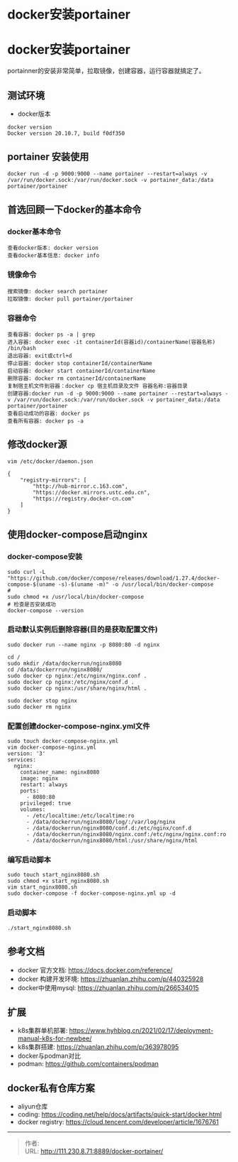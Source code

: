 # docker安装portainer


<!--more-->
# docker安装portainer
portainner的安装非常简单，拉取镜像，创建容器，运行容器就搞定了。
## 测试环境
- docker版本
```
docker version
Docker version 20.10.7, build f0df350
```
## portainer 安装使用
```
docker run -d -p 9000:9000 --name portainer --restart=always -v /var/run/docker.sock:/var/run/docker.sock -v portainer_data:/data portainer/portainer
```

## 首选回顾一下docker的基本命令
### docker基本命令
```
查看docker版本: docker version
查看docker基本信息: docker info
```

### 镜像命令
```
搜索镜像: docker search portainer
拉取镜像: docker pull portainer/portainer
```

### 容器命令
```
查看容器: docker ps -a | grep
进入容器: docker exec -it containerId(容器id)/containerName(容器名称) /bin/bash
退出容器: exit或ctrl+d
停止容器: docker stop containerId/containerName
启动容器: docker start containerId/containerName
删除容器: docker rm containerId/containerName
复制宿主机文件到容器：docker cp 宿主机目录及文件 容器名称:容器目录
创建容器:docker run -d -p 9000:9000 --name portainer --restart=always -v /var/run/docker.sock:/var/run/docker.sock -v portainer_data:/data portainer/portainer
查看启动成功的容器: docker ps
查看所有容器: docker ps -a
```

## 修改docker源
```
vim /etc/docker/daemon.json

{
    "registry-mirrors": [
        "http://hub-mirror.c.163.com",
        "https://docker.mirrors.ustc.edu.cn",
        "https://registry.docker-cn.com"
    ]
}
```

## 使用docker-compose启动nginx
### docker-compose安装
```
sudo curl -L "https://github.com/docker/compose/releases/download/1.27.4/docker-compose-$(uname -s)-$(uname -m)" -o /usr/local/bin/docker-compose
#
sudo chmod +x /usr/local/bin/docker-compose
# 检查是否安装成功
docker-compose --version
```

### 启动默认实例后删除容器(目的是获取配置文件)
```
sudo docker run --name nginx -p 8080:80 -d nginx

cd /
sudo mkdir /data/dockerrun/nginx8080
cd /data/dockerrrun/nginx8080/
sudo docker cp nginx:/etc/nginx/nginx.conf .
sudo docker cp nginx:/etc/nginx/conf.d .
sudo docker cp nginx:/usr/share/nginx/html .

sudo docker stop nginx
sudo docker rm nginx
```

### 配置创建docker-compose-nginx.yml文件
```
sudo touch docker-compose-nginx.yml
vim docker-compose-nginx.yml
version: '3'
services:
  nginx:
    container_name: nginx8080
    image: nginx
    restart: always
    ports:
      - 8080:80
    privileged: true
    volumes:
      - /etc/localtime:/etc/localtime:ro
      - /data/dockerrun/nginx8080/log/:/var/log/nginx
      - /data/dockerrun/nginx8080/conf.d:/etc/nginx/conf.d
      - /data/dockerrun/nginx8080/nginx.conf:/etc/nginx/nginx.conf:ro
      - /data/dockerrun/nginx8080/html:/usr/share/nginx/html
```

### 编写启动脚本
```
sudo touch start_nginx8080.sh
sudo chmod +x start_nginx8080.sh
vim start_nginx8080.sh
sudo docker-compose -f docker-compose-nginx.yml up -d
```

### 启动脚本
```
./start_nginx8080.sh
```

## 参考文档
- docker 官方文档: https://docs.docker.com/reference/
- docker 构建开发环境: https://zhuanlan.zhihu.com/p/440325928
- docker中使用mysql: https://zhuanlan.zhihu.com/p/266534015


## 扩展
- k8s集群单机部署: https://www.hyhblog.cn/2021/02/17/deployment-manual-k8s-for-newbee/
- k8s集群搭建: https://zhuanlan.zhihu.com/p/363978095
- docker与podman对比
- podman: https://github.com/containers/podman

## docker私有仓库方案
- aliyun仓库
- coding: https://coding.net/help/docs/artifacts/quick-start/docker.html
- docker registry: https://cloud.tencent.com/developer/article/1676761


---

> 作者:   
> URL: http://111.230.8.71:8889/docker-portainer/  

